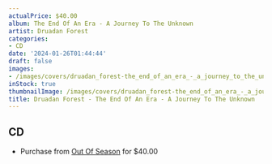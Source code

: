 ```yaml
---
actualPrice: $40.00
album: The End Of An Era - A Journey To The Unknown
artist: Druadan Forest
categories:
- CD
date: '2024-01-26T01:44:44'
draft: false
images:
- /images/covers/druadan_forest-the_end_of_an_era_-_a_journey_to_the_unknown.jpg
inStock: true
thumbnailImage: /images/covers/druadan_forest-the_end_of_an_era_-_a_journey_to_the_unknown-thumb.jpg
title: Druadan Forest - The End Of An Era - A Journey To The Unknown
---
```


## CD
* Purchase from [Out Of Season](https://www.outofseasonlabel.com/products/druadan-forest-the-end-of-an-era-a-journey-to-the-unknown-2xcd-book-box-set) for $40.00
